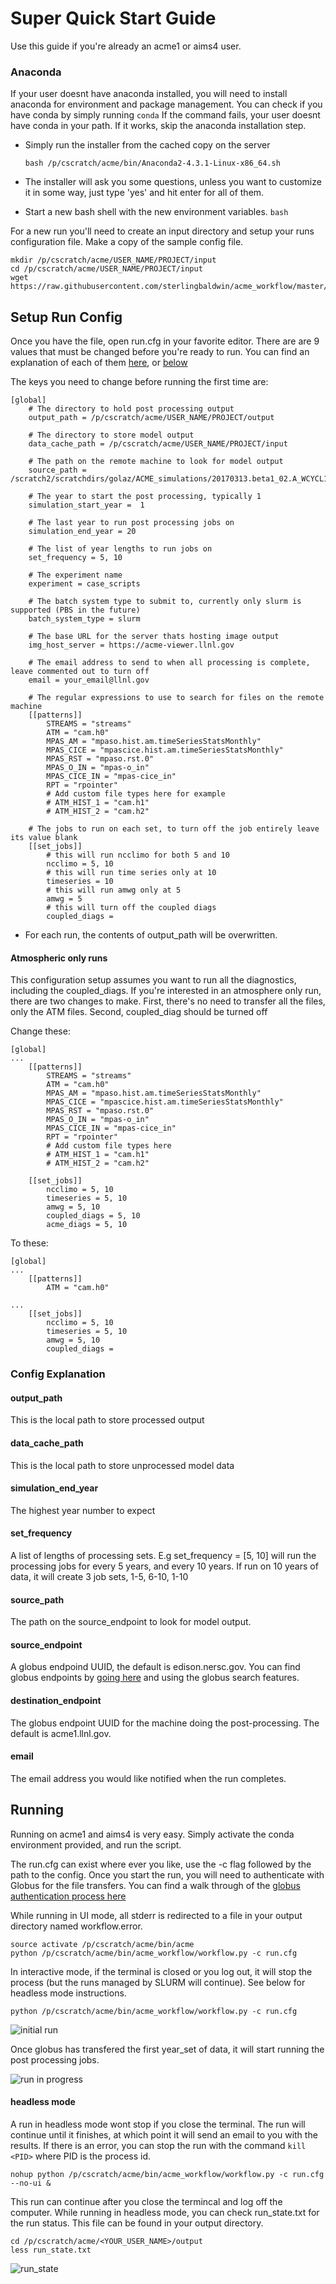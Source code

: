 # Super Quick Start Guide

Use this guide if you're already an acme1 or aims4 user.

### Anaconda

If your user doesnt have anaconda installed, you will need to install anaconda for environment and package management. You can check if you have conda by simply running ```conda``` If the command fails, your user doesnt have conda in your path. If it works, skip the anaconda installation step.

* Simply run the installer from the cached copy on the server

    ```bash /p/cscratch/acme/bin/Anaconda2-4.3.1-Linux-x86_64.sh```

* The installer will ask you some questions, unless you want to customize it in some way, just type 'yes' and hit enter for all of them.


* Start a new bash shell with the new environment variables.
    ```bash```

For a new run you'll need to create an input directory and setup your runs configuration file. Make a copy of the sample config file.
```
mkdir /p/cscratch/acme/USER_NAME/PROJECT/input
cd /p/cscratch/acme/USER_NAME/PROJECT/input
wget https://raw.githubusercontent.com/sterlingbaldwin/acme_workflow/master/run.cfg
```

## Setup Run Config
Once you have the file, open run.cfg in your favorite editor. There are are 9 values that must be changed before you're ready to run. You can find an explanation of each of them [here](setup_guide.md), or [below](#config)

The keys you need to change before running the first time are:
```
[global]
    # The directory to hold post processing output
    output_path = /p/cscratch/acme/USER_NAME/PROJECT/output

    # The directory to store model output
    data_cache_path = /p/cscratch/acme/USER_NAME/PROJECT/input

    # The path on the remote machine to look for model output
    source_path = /scratch2/scratchdirs/golaz/ACME_simulations/20170313.beta1_02.A_WCYCL1850S.ne30_oECv3_ICG.edison/run

    # The year to start the post processing, typically 1
    simulation_start_year =  1

    # The last year to run post processing jobs on
    simulation_end_year = 20

    # The list of year lengths to run jobs on
    set_frequency = 5, 10

    # The experiment name
    experiment = case_scripts

    # The batch system type to submit to, currently only slurm is supported (PBS in the future)
    batch_system_type = slurm

    # The base URL for the server thats hosting image output
    img_host_server = https://acme-viewer.llnl.gov

    # The email address to send to when all processing is complete, leave commented out to turn off
    email = your_email@llnl.gov

    # The regular expressions to use to search for files on the remote machine
    [[patterns]]
        STREAMS = "streams"
        ATM = "cam.h0"
        MPAS_AM = "mpaso.hist.am.timeSeriesStatsMonthly"
        MPAS_CICE = "mpascice.hist.am.timeSeriesStatsMonthly"
        MPAS_RST = "mpaso.rst.0"
        MPAS_O_IN = "mpas-o_in"
        MPAS_CICE_IN = "mpas-cice_in"
        RPT = "rpointer"
        # Add custom file types here for example
        # ATM_HIST_1 = "cam.h1"
        # ATM_HIST_2 = "cam.h2"

    # The jobs to run on each set, to turn off the job entirely leave its value blank
    [[set_jobs]]
        # this will run ncclimo for both 5 and 10
        ncclimo = 5, 10
        # this will run time series only at 10
        timeseries = 10
        # this will run amwg only at 5
        amwg = 5
        # this will turn off the coupled diags 
        coupled_diags = 

```

* For each run, the contents of output_path will be overwritten.

#### Atmospheric only runs

This configuration setup assumes you want to run all the diagnostics, including the coupled_diags. If you're interested in an atmosphere only run, there are two changes to make. First, there's no need to transfer all the files, only the ATM files. Second, coupled_diag should be turned off

Change these:
```
[global]
...
    [[patterns]]
        STREAMS = "streams"
        ATM = "cam.h0"
        MPAS_AM = "mpaso.hist.am.timeSeriesStatsMonthly"
        MPAS_CICE = "mpascice.hist.am.timeSeriesStatsMonthly"
        MPAS_RST = "mpaso.rst.0"
        MPAS_O_IN = "mpas-o_in"
        MPAS_CICE_IN = "mpas-cice_in"
        RPT = "rpointer"
        # Add custom file types here
        # ATM_HIST_1 = "cam.h1"
        # ATM_HIST_2 = "cam.h2"

    [[set_jobs]]
        ncclimo = 5, 10
        timeseries = 5, 10
        amwg = 5, 10
        coupled_diags = 5, 10
        acme_diags = 5, 10
```

To these:

```
[global]
...
    [[patterns]]
        ATM = "cam.h0"
       
...
    [[set_jobs]]
        ncclimo = 5, 10
        timeseries = 5, 10
        amwg = 5, 10
        coupled_diags = 
```

### Config Explanation<a name="config"></a>

#### output_path
This is the local path to store processed output

#### data_cache_path
This is the local path to store unprocessed model data

#### simulation_end_year
The highest year number to expect

#### set_frequency
A list of lengths of processing sets. E.g set_frequency = [5, 10] will run the processing jobs for every 5 years, and every 10 years. If run on 10 years of data, it will create 3 job sets, 1-5, 6-10, 1-10

#### source_path
The path on the source_endpoint to look for model output.

#### source_endpoint
A globus endpoind UUID, the default is edison.nersc.gov. You can find globus endpoints by [going here](https://www.globus.org/app/endpoints) and using the globus search features.

#### destination_endpoint
The globus endpoint UUID for the machine doing the post-processing. The default is acme1.llnl.gov.

#### email
The email address you would like notified when the run completes.

## Running

Running on acme1 and aims4 is very easy. Simply activate the conda environment provided, and run the script. 

The run.cfg can exist where ever you like, use the -c flag followed by the path to the config. Once you start the run, you will need to authenticate with Globus for the file transfers. You can find a walk through of the [globus authentication process here](globus_authentication_walkthrough.md)

While running in UI mode, all stderr is redirected to a file in your output directory named workflow.error.

```
source activate /p/cscratch/acme/bin/acme
python /p/cscratch/acme/bin/acme_workflow/workflow.py -c run.cfg
```

In interactive mode, if the terminal is closed or you log out, it will stop the process (but the runs managed by SLURM will continue). See below for headless mode instructions.

    python /p/cscratch/acme/bin/acme_workflow/workflow.py -c run.cfg

![initial run](images/initial_run.png)

Once globus has transfered the first year_set of data, it will start running the post processing jobs.

![run in progress](images/run_in_progress.png)


#### headless mode
A run in headless mode wont stop if you close the terminal. The run will continue until it finishes, at which point it will send an email to you with the results. If there is an error, you can stop the run with the command ```kill <PID>``` where PID is the process id.
```
nohup python /p/cscratch/acme/bin/acme_workflow/workflow.py -c run.cfg --no-ui &
```

This run can continue after you close the termincal and log off the computer. While running in headless mode, you can check run_state.txt for the run status. This file can be found in your output directory.

```
cd /p/cscratch/acme/<YOUR_USER_NAME>/output
less run_state.txt
```

![run_state](images/run_state.png)
